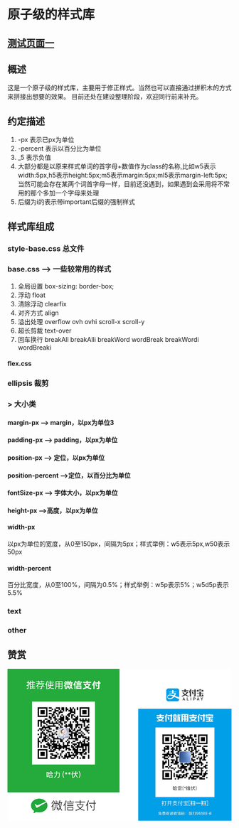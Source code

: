 # 原子级的样式库

## [测试页面一](test/test.html)
## 概述
这是一个原子级的样式库，主要用于修正样式。当然也可以直接通过拼积木的方式来拼接出想要的效果。
目前还处在建设整理阶段，欢迎同行前来补充。
## 约定描述
1. -px 表示已px为单位
1. -percent 表示以百分比为单位
1. _5 表示负值
1. 大部分都是以原来样式单词的首字母+数值作为class的名称,比如w5表示width:5px,h5表示height:5px;m5表示margin:5px;ml5表示margin-left:5px;当然可能会存在某两个词首字母一样，目前还没遇到，如果遇到会采用将不常用的那个多加一个字母来处理
1. 后缀为i的表示带important后缀的强制样式
## 样式库组成
### style-base.css  总文件  
### base.css  --> 一些较常用的样式   
1. 全局设置 box-sizing: border-box;
1. 浮动  float  
1. 清除浮动 clearfix
1. 对齐方式   align  
1. 溢出处理 overflow ovh ovhi scroll-x scroll-y
1. 超长剪裁 text-over 
1. 回车换行 breakAll breakAlli breakWord wordBreak breakWordi wordBreaki


#### flex.css  
### ellipsis  裁剪  
### > 大小类  
####  margin-px   --> margin，以px为单位3
####  padding-px   --> padding，以px为单位  
####  position-px   --> 定位，以px为单位  
####  position-percent  -->定位，以百分比为单位 
####  fontSize-px  --> 字体大小，以px为单位  
####  height-px  -->高度，以px为单位 
 
####  width-px  
以px为单位的宽度，从0至150px，间隔为5px；样式举例：w5表示5px,w50表示50px
####  width-percent  
百分比宽度，从0至100%，间隔为0.5%；样式举例：w5p表示5%；w5d5p表示5.5%

### text  
### other  

## 赞赏
<p align="center"><img src="/static/images/contribution/code.png" alt="" style="max-width:100%;" width="600"></p>



